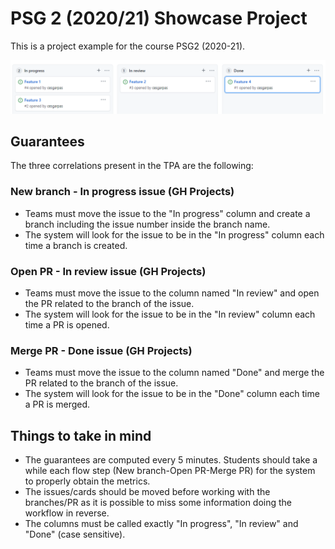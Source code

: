 # PSG 2 (2020/21) Showcase Project
This is a project example for the course PSG2 (2020-21).

![Project columns](https://github.com/governify/showcase-psg2-2021/blob/main/project.PNG?raw=true)

## Guarantees
The three correlations present in the TPA are the following:

### New branch - In progress issue (GH Projects)
 - Teams must move the issue to the "In progress" column and create a branch including the issue number inside the branch name.
 - The system will look for the issue to be in the "In progress" column each time a branch is created. 

### Open PR - In review issue (GH Projects)
 - Teams must move the issue to the column named "In review" and open the PR related to the branch of the issue.
 - The system will look for the issue to be in the "In review" column each time a PR is opened. 

### Merge PR - Done issue (GH Projects)
 - Teams must move the issue to the column named "Done" and merge the PR related to the branch of the issue.
 - The system will look for the issue to be in the "Done" column each time a PR is merged. 


## Things to take in mind
 - The guarantees are computed every 5 minutes. Students should take a while each flow step (New branch-Open PR-Merge PR) for the system to properly obtain the metrics.
 - The issues/cards should be moved before working with the branches/PR as it is possible to miss some information doing the workflow in reverse.
 - The columns must be called exactly "In progress", "In review" and "Done" (case sensitive).

